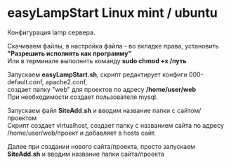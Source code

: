 # easyLampStart Linux mint / ubuntu
Конфигурация lamp сервера. <br>

Скачиваем файлы, в настройка файла - во вкладке права, установить <b>"Разрешить исполнять как программу"</b><br>
Или в терминале выполнить команду <b>sudo chmod +x /путь</b>

Запускаем <b>easyLampStart.sh</b>, cкрипт редактирует конфиги 000-default.conf, apache2.conf, <br>
cоздает папку "web" для проектов по адресу <b>/home/user/web</b><br>
При необходимости создает пользователя mysql.

Запускаем файл <b>SiteAdd.sh</b> и вводим название папки с сайтом/проектом</br>
Скрипт создает virtualhost, создает папку с названием сайта по адресу /home/user/web/проект и добавляет в hosts сайт. <br>

Далее при создании нового сайта/проекта, просто запускаем <b>SiteAdd.sh</b> и вводим название папки сайта/проекта</br>
